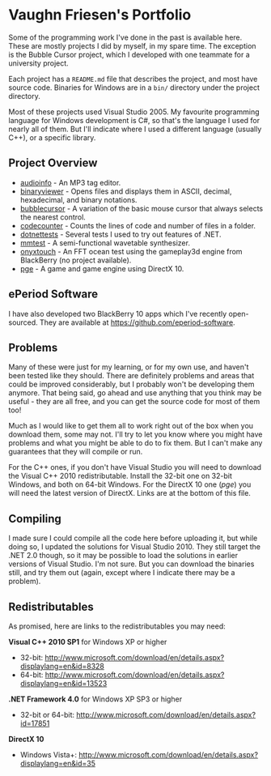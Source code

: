Vaughn Friesen's Portfolio
==========================

Some of the programming work I've done in the past is available here. These are mostly projects I did by myself, in my spare time. The exception is the Bubble Cursor project, which I developed with one teammate for a university project.

Each project has a `README.md` file that describes the project, and most have source code. Binaries for Windows are in a `bin/` directory under the project directory.

Most of these projects used Visual Studio 2005. My favourite programming language for Windows development is C#, so that's the language I used for nearly all of them. But I'll indicate where I used a different language (usually C++), or a specific library.

Project Overview
----------------

* [audioinfo](audioinfo) - An MP3 tag editor.
* [binaryviewer](binaryviewer) - Opens files and displays them in ASCII, decimal, hexadecimal, and binary notations.
* [bubblecursor](bubblecursor) - A variation of the basic mouse cursor that always selects the nearest control.
* [codecounter](codecounter) - Counts the lines of code and number of files in a folder.
* [dotnettests](dotnettests) - Several tests I used to try out features of .NET.
* [mmtest](mmtest) - A semi-functional wavetable synthesizer.
* [onyxtouch](onyxtouch) - An FFT ocean test using the gameplay3d engine from BlackBerry (no project available).
* [pge](pge) - A game and game engine using DirectX 10.

ePeriod Software
----------------

I have also developed two BlackBerry 10 apps which I've recently open-sourced. They are available at https://github.com/eperiod-software.

Problems
--------

Many of these were just for my learning, or for my own use, and haven't been tested like they should. There are definitely problems and areas that could be improved considerably, but I probably won't be developing them anymore. That being said, go ahead and use anything that you think may be useful - they are all free, and you can get the source code for most of them too!

Much as I would like to get them all to work right out of the box when you download them, some may not. I'll try to let you know where you might have problems and what you might be able to do to fix them. But I can't make any guarantees that they will compile or run.

For the C++ ones, if you don't have Visual Studio you will need to download the Visual C++ 2010 redistributable. Install the 32-bit one on 32-bit Windows, and both on 64-bit Windows. For the DirectX 10 one (*pge*) you will need the latest version of DirectX. Links are at the bottom of this file.

Compiling
---------

I made sure I could compile all the code here before uploading it, but while doing so, I updated the solutions for Visual Studio 2010. They still target the .NET 2.0 though, so it may be possible to load the solutions in earlier versions of Visual Studio. I'm not sure. But you can download the binaries still, and try them out (again, except where I indicate there may be a problem).

Redistributables
----------------

As promised, here are links to the redistributables you may need:

**Visual C++ 2010 SP1** for Windows XP or higher

- 32-bit: http://www.microsoft.com/download/en/details.aspx?displaylang=en&id=8328
- 64-bit: http://www.microsoft.com/download/en/details.aspx?displaylang=en&id=13523

**.NET Framework 4.0** for Windows XP SP3 or higher

- 32-bit or 64-bit: http://www.microsoft.com/download/en/details.aspx?id=17851

**DirectX 10**

- Windows Vista+: http://www.microsoft.com/download/en/details.aspx?displaylang=en&id=35
